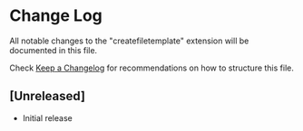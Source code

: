 # Change Log

All notable changes to the "createfiletemplate" extension will be documented in this file.

Check [Keep a Changelog](http://keepachangelog.com/) for recommendations on how to structure this file.

## [Unreleased]

- Initial release